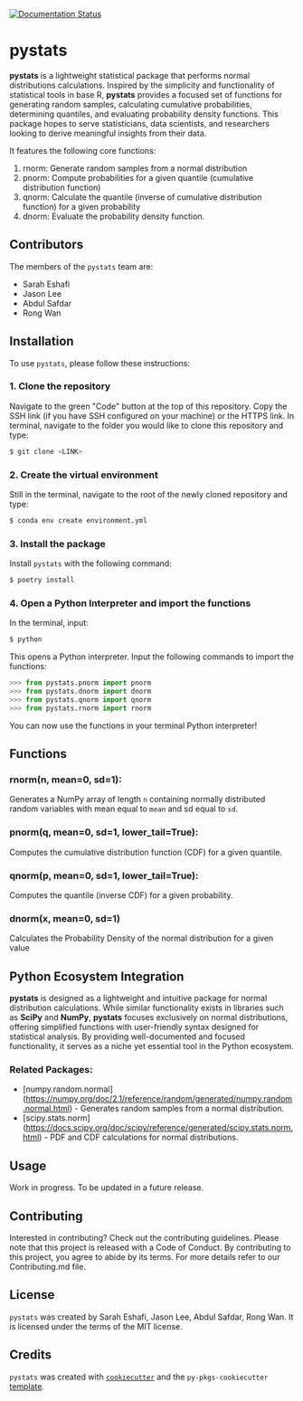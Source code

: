 [![Documentation Status](https://readthedocs.org/projects/pystats-norm/badge/?version=latest)](https://pystats-norm.readthedocs.io/en/latest/?badge=latest)

# pystats

**pystats** is a lightweight statistical package that performs normal distributions calculations. Inspired by the simplicity and functionality of statistical tools in base R, **pystats** provides a focused set of functions for generating random samples, calculating cumulative probabilities, determining quantiles, and evaluating probability density functions. This package hopes to serve statisticians, data scientists, and researchers looking to derive meaningful insights from their data.

It features the following core functions:
1. rnorm: Generate random samples from a normal distribution
2. pnorm: Compute probabilities for a given quantile (cumulative distribution function)
3. qnorm: Calculate the quantile (inverse of cumulative distribution function) for a given probability
4. dnorm: Evaluate the probability density function.

## Contributors
The members of the `pystats` team are:
- Sarah Eshafi
- Jason Lee
- Abdul Safdar
- Rong Wan

## Installation

To use `pystats`, please follow these instructions:

### 1. Clone the repository

Navigate to the green "Code" button at the top of this repository. Copy the SSH link (if you have SSH configured on your machine) or the HTTPS link. In terminal, navigate to the folder you would like to clone this repository and type:
```bash
$ git clone <LINK>
```

### 2. Create the virtual environment

Still in the terminal, navigate to the root of the newly cloned repository and type:

```bash
$ conda env create environment.yml
```

### 3. Install the package

Install `pystats` with the following command:

```bash
$ poetry install
```

### 4. Open a Python Interpreter and import the functions

In the terminal, input:

```bash
$ python
```

This opens a Python interpreter. Input the following commands to import the functions:

```python
>>> from pystats.pnorm import pnorm
>>> from pystats.dnorm import dnorm
>>> from pystats.qnorm import qnorm
>>> from pystats.rnorm import rnorm
```

You can now use the functions in your terminal Python interpreter!

## Functions

### **rnorm**(n, mean=0, sd=1):  
Generates a NumPy array of length `n` containing normally distributed random variables with mean equal to  `mean` and sd equal to `sd`.

### **pnorm**(q, mean=0, sd=1, lower_tail=True):  
Computes the cumulative distribution function (CDF) for a given quantile.

### **qnorm**(p, mean=0, sd=1, lower_tail=True):  
Computes the quantile (inverse CDF) for a given probability.

### **dnorm**(x, mean=0, sd=1)  
Calculates the Probability Density of the normal distribution for a given value

## Python Ecosystem Integration
**pystats** is designed as a lightweight and intuitive package for normal distribution calculations. While similar functionality exists in libraries such as **SciPy** and **NumPy**, **pystats** focuses exclusively on normal distributions, offering simplified functions with user-friendly syntax designed for statistical analysis. By providing well-documented and focused functionality, it serves as a niche yet essential tool in the Python ecosystem.

### Related Packages:
- [numpy.random.normal] (https://numpy.org/doc/2.1/reference/random/generated/numpy.random.normal.html) - Generates random samples from a normal distribution.
- [scipy.stats.norm] (https://docs.scipy.org/doc/scipy/reference/generated/scipy.stats.norm.html) - PDF and CDF calculations for normal distributions.

## Usage
Work in progress. To be updated in a future release.

## Contributing

Interested in contributing? Check out the contributing guidelines. Please note that this project is released with a Code of Conduct. By contributing to this project, you agree to abide by its terms. For more details refer to our Contributing.md file.

## License

`pystats` was created by Sarah Eshafi, Jason Lee, Abdul Safdar, Rong Wan. It is licensed under the terms of the MIT license.

## Credits

`pystats` was created with [`cookiecutter`](https://cookiecutter.readthedocs.io/en/latest/) and the `py-pkgs-cookiecutter` [template](https://github.com/py-pkgs/py-pkgs-cookiecutter).
